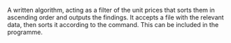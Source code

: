 A written algorithm, acting as a filter of the unit prices that sorts them in ascending order and outputs the findings. 
It accepts a file with the relevant data, then sorts it according to the command.
This can be included in the programme.
